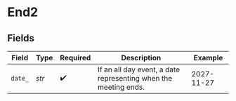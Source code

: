 # End2


## Fields

| Field                                                           | Type                                                            | Required                                                        | Description                                                     | Example                                                         |
| --------------------------------------------------------------- | --------------------------------------------------------------- | --------------------------------------------------------------- | --------------------------------------------------------------- | --------------------------------------------------------------- |
| `date_`                                                         | *str*                                                           | :heavy_check_mark:                                              | If an all day event, a date representing when the meeting ends. | 2027-11-27                                                      |